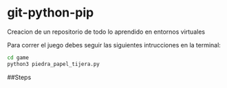 # git-python-pip
Creacion de un repositorio de todo lo aprendido en entornos virtuales

Para correr el juego debes seguir las siguientes intrucciones en la terminal:
```sh 
cd game 
python3 piedra_papel_tijera.py
```
##Steps
